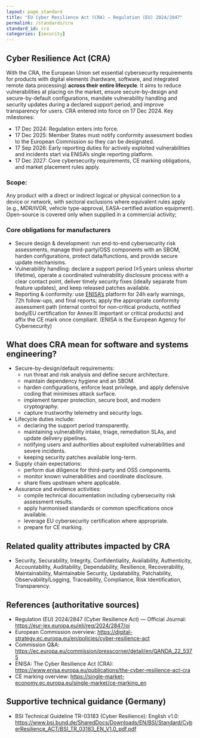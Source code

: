 ```yaml
---
layout: page_standard
title: "EU Cyber Resilience Act (CRA) — Regulation (EU) 2024/2847"
permalink: /standards/cra
standard_id: cra
categories: [security]
---
```


## Cyber Resilience Act (CRA)

With the CRA, the European Union set essential cybersecurity requirements for products with digital elements (hardware, software, and integrated remote data processing) **across their entire lifecycle**. 
It aims to reduce vulnerabilities at placing on the market, ensure secure-by-design and secure-by-default configurations, mandate vulnerability handling and security updates during a declared support period, and improve transparency for users. 
CRA entered into force on 17 Dec 2024. Key milestones:

- 17 Dec 2024: Regulation enters into force.
- 17 Dec 2025: Member States must notify conformity assessment bodies to the European Commission so they can be designated.
- 17 Sep 2026: Early reporting duties for actively exploited vulnerabilities and incidents start via ENISA’s single reporting platform.
- 17 Dec 2027: Core cybersecurity requirements, CE marking obligations, and market placement rules apply.

### Scope: 
Any product with a direct or indirect logical or physical connection to a device or network, with sectoral exclusions where equivalent rules apply (e.g., MDR/IVDR, vehicle type-approval, EASA-certified aviation equipment). 
Open-source is covered only when supplied in a commercial activity;

### Core obligations for manufacturers

- Secure design & development: run end-to-end cybersecurity risk assessments, manage third-party/OSS components with an SBOM, harden configurations, protect
  data/functions, and provide secure update mechanisms.
- Vulnerability handling: declare a support period (≥5 years unless shorter lifetime), operate a coordinated vulnerability disclosure process with a clear
  contact point, deliver timely security fixes (ideally separate from feature updates), and keep released patches available.
- Reporting & conformity: use [ENISA’s](https://www.enisa.europa.eu) platform for 24h early warnings, 72h follow-ups, and final reports; apply the appropriate conformity assessment
  path (internal control for non-critical products, notified body/EU certification for Annex III important or critical products) and affix the CE mark once
  compliant. (ENISA is the European Agency for Cybersecurity)
  

## What does CRA mean for software and systems engineering?

- Secure-by-design/default requirements:
  - run threat and risk analysis and define secure architecture.
  - maintain dependency hygiene and an SBOM.
  - harden configurations, enforce least privilege, and apply defensive coding that minimises attack surface.
  - implement tamper protection, secure boot, and modern cryptography.
  - capture trustworthy telemetry and security logs.
- Lifecycle duties include:
  - declaring the support period transparently.
  - maintaining vulnerability intake, triage, remediation SLAs, and update delivery pipelines.
  - notifying users and authorities about exploited vulnerabilities and severe incidents.
  - keeping security patches available long-term.
- Supply chain expectations:
  - perform due diligence for third-party and OSS components.
  - monitor known vulnerabilities and coordinate disclosure.
  - share fixes upstream where applicable.
- Assurance and evidence activities:
  - compile technical documentation including cybersecurity risk assessment results.
  - apply harmonised standards or common specifications once available.
  - leverage EU cybersecurity certification where appropriate.
  - prepare for CE marking.

## Related quality attributes impacted by CRA

- Security, Securability, Integrity, Confidentiality, Availability, Authenticity, Accountability, Auditability, Dependability, Resilience, Recoverability, Maintainability, Maintainable Security, Updatability, Patchability, Observability/Logging, Traceability, Compliance, Risk Identification, Transparency.

## References (authoritative sources)

- Regulation (EU) 2024/2847 (Cyber Resilience Act) — Official Journal: https://eur-lex.europa.eu/eli/reg/2024/2847/oj
- European Commission overview: https://digital-strategy.ec.europa.eu/en/policies/cyber-resilience-act
- Commission Q&A: https://ec.europa.eu/commission/presscorner/detail/en/QANDA_22_5375
- ENISA: The Cyber Resilience Act (CRA): https://www.enisa.europa.eu/publications/the-cyber-resilience-act-cra
- CE marking overview: https://single-market-economy.ec.europa.eu/single-market/ce-marking_en

## Supportive technical guidance (Germany)

- BSI Technical Guideline TR-03183 (Cyber Resilience): English v1.0: https://www.bsi.bund.de/SharedDocs/Downloads/EN/BSI/Standard/CyberResilience_ACT/BSI_TR_03183_EN_V1.0_pdf.pdf
